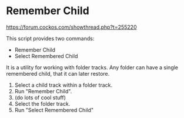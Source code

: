 # Remember Child

https://forum.cockos.com/showthread.php?t=255220

This script provides two commands:

- Remember Child
- Select Remembered Child

It is a utility for working with folder tracks. Any folder can have a single remembered child, that it can later restore.

1. Select a child track within a folder track.
2. Run "Remember Child".
3. (do lots of cool stuff)
4. Select the folder track.
5. Run "Select Remembered Child"
